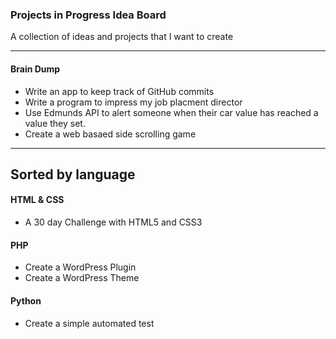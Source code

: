 ### Projects in Progress Idea Board
A collection of ideas and projects that I want to create
***

#### Brain Dump
* Write an app to keep track of GitHub commits
* Write a program to impress my job placment director 
* Use Edmunds API to alert someone when their car value has reached a value they set.
* Create a web basaed side scrolling game

***

## Sorted by language
 
#### HTML & CSS
* A 30 day Challenge with HTML5 and CSS3

#### PHP
* Create a WordPress Plugin
* Create a WordPress Theme

#### Python
* Create a simple automated test


